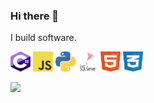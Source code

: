 ### Hi there 👋

I build software.

<img width="32" height="32" src="https://github.com/KaidenX04/KaidenX04/blob/main/c--4.svg">
<img width="32" height="32" src="https://github.com/KaidenX04/KaidenX04/blob/main/logo-javascript.svg">
<img width="32" height="32" src="https://github.com/KaidenX04/KaidenX04/blob/main/python-5.svg">
<img width="32" height="32" src="https://github.com/KaidenX04/KaidenX04/blob/main/microsoft-sql-server-1.svg">
<img width="32" height="32" src="https://github.com/KaidenX04/KaidenX04/blob/main/html-1.svg">
<img width="32" height="32" src="https://github.com/KaidenX04/KaidenX04/blob/main/css-3.svg">

![](https://github.com/KaidenX04/KaidenX04/blob/main/banner.gif)
<!--
**KaidenX04/KaidenX04** is a ✨ _special_ ✨ repository because its `README.md` (this file) appears on your GitHub profile.

Here are some ideas to get you started:

- 🔭 I’m currently working on ...
- 🌱 I’m currently learning ...
- 👯 I’m looking to collaborate on ...
- 🤔 I’m looking for help with ...
- 💬 Ask me about ...
- 📫 How to reach me: ...
- 😄 Pronouns: ...
- ⚡ Fun fact: ...
-->
